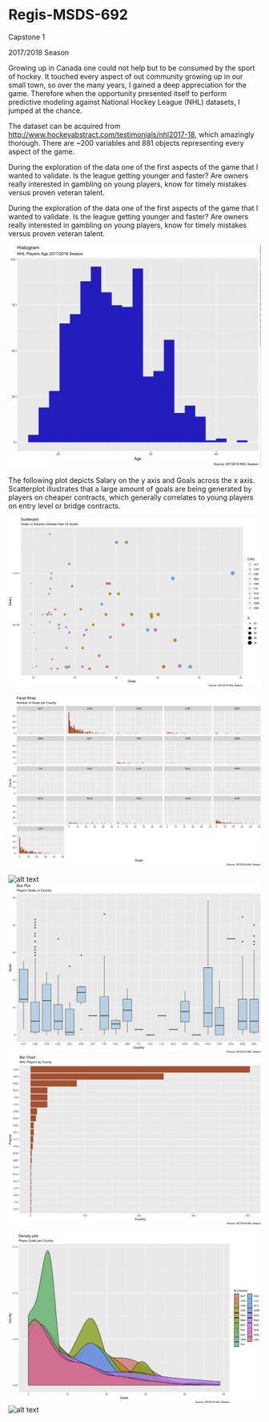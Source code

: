 # Regis-MSDS-692
Capstone 1

2017/2018 Season

Growing up in Canada one could not help but to be consumed by the sport of hockey.  It touched every aspect of out community growing up in our small town, so over the many years, I gained a deep appreciation for the game.  Therefore when the opportunity presented itself to perform predictive modeling against National Hockey League (NHL) datasets, I jumped at the chance. 

The dataset can be acquired from http://www.hockeyabstract.com/testimonials/nhl2017-18, which amazingly thorough.  There are  ~200 variables and 881 objects representing every aspect of the game. 

During the exploration of the data one of the first aspects of the game that I wanted to validate.  Is the league getting younger and faster?  Are owners really interested in gambling on young players, know for timely mistakes versus proven veteran talent.  

During the exploration of the data one of the first aspects of the game that I wanted to validate.  Is the league getting younger and faster?  Are owners really interested in gambling on young players, know for timely mistakes versus proven veteran talent.  

![alt text](https://github.com/smichael14/Regis-MSDS-692/blob/master/Histogram_age.png)


The following plot depicts Salary on the y axis and Goals across the x axis.  Scatterplot illustrates that a large amount of goals are being generated by players on cheaper contracts, which generally correlates to young players on entry level or bridge contracts. 

![alt text](https://github.com/smichael14/Regis-MSDS-692/blob/master/grtr_than_25_goals.png)


![alt text](https://github.com/smichael14/Regis-MSDS-692/blob/master/Facet_wrap_g_cnty.png)

![alt text](https://github.com/smichael14/Regis-MSDS-692/blob/master/g_cnty.png)
![alt text](https://github.com/smichael14/Regis-MSDS-692/blob/master/box_g_cnty.png)
![alt text](https://github.com/smichael14/Regis-MSDS-692/blob/master/Players_cnty.png)

![alt text](https://github.com/smichael14/Regis-MSDS-692/blob/master/density.png)
![alt text](https://github.com/smichael14/Regis-MSDS-692/blob/master/TOI.png)


